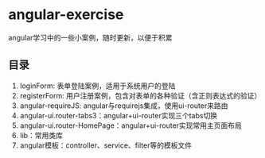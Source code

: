 # angular-exercise
angular学习中的一些小案例，随时更新，以便于积累
## 目录
1. loginForm: 表单登陆案例，适用于系统用户的登陆   
2. registerForm: 用户注册案例，包含对表单的各种验证（含正则表达式的验证）
3. angular-requireJS: angular与requirejs集成，使用ui-router来路由
4. angular-ui.router-tabs3：angular+ui-router实现三个tabs切换
5. angular-ui.router-HomePage：angular+ui-router实现常用主页面布局
6. lib：常用类库
7. angular模板：controller、service、filter等的模板文件